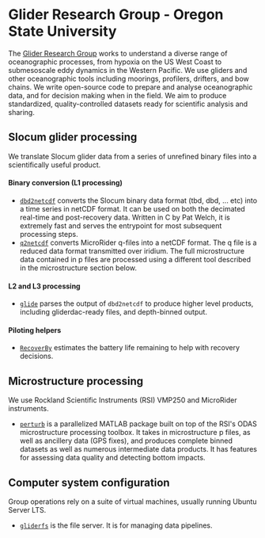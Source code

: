# Glider Research Group - Oregon State University

The [Glider Research Group](http://gliderfs.coas.oregonstate.edu/gliderweb/) works to understand a diverse range of oceanographic processes, from hypoxia on the US West Coast to submesoscale eddy dynamics in the Western Pacific. We use gliders and other oceanographic tools including moorings, profilers, drifters, and bow chains. We write open-source code to prepare and analyse oceanographic data, and for decision making when in the field. We aim to produce standardized, quality-controlled datasets ready for scientific analysis and sharing. 

## Slocum glider processing

We translate Slocum glider data from a series of unrefined binary files into a scientifically useful product.

#### Binary conversion (L1 processing)
* [`dbd2netcdf`](https://github.com/OSUGliders/dbd2netcdf) converts the Slocum binary data format (tbd, dbd, ... etc) into a time series in netCDF format. It can be used on both the decimated real-time and post-recovery data. Written in C by Pat Welch, it is extremely fast and serves the entrypoint for most subsequent processing steps.
* [`q2netcdf`](https://github.com/OSUGliders/q2netcdf) converts MicroRider q-files into a netCDF format. The q file is a reduced data format transmitted over iridium. The full microstructure data contained in p files are processed using a different tool described in the microstructure section below.

#### L2 and L3 processing
* [`glide`](https://github.com/OSUGliders/glide) parses the output of `dbd2netcdf` to produce higher level products, including gliderdac-ready files, and depth-binned output. 

#### Piloting helpers
* [`RecoverBy`](https://github.com/OSUGliders/RecoverBy) estimates the battery life remaining to help with recovery decisions. 

## Microstructure processing

We use Rockland Scientific Instruments (RSI) VMP250 and MicroRider instruments.

* [`perturb`](https://github.com/jessecusack/perturb) is a parallelized MATLAB package built on top of the RSI's ODAS microstructure processing toolbox. It takes in microstructure p files, as well as ancillery data (GPS fixes), and produces complete binned datasets as well as numerous intermediate data products. It has features for assessing data quality and detecting bottom impacts. 

## Computer system configuration

Group operations rely on a suite of virtual machines, usually running Ubuntu Server LTS.

* [`gliderfs`](https://github.com/OSUGliders/gliderfs) is the file server. It is for managing data pipelines.
